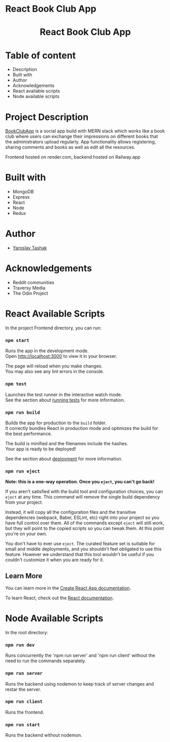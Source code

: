 # React Book Club App

<h1 align="center">React Book Club App</h1>

# Table of content

- Description
- Built with
- Author
- Acknowledgements
- React available scripts
- Node available scripts

# Project Description

[BookClubApp](https://book-club-app.onrender.com/) is a social app build with MERN stack which works like a book club where users can exchange their impressions on different books that the administrators upload regularly. App functionality allows registering, sharing comments and books as well as edit all the resources.

Frontend hosted on render.com, backend hosted on Railway.app

# Built with

- MongoDB
- Express
- React
- Node
- Redux

# Author

- [Yaroslav Tashak](https://github.com/YarosThk)

# Acknowledgements

- Reddit communities
- Traversy Media
- The Odin Project

# React Available Scripts

In the project Frontend directory, you can run:

### `npm start`

Runs the app in the development mode.\
Open [http://localhost:3000](http://localhost:3000) to view it in your browser.

The page will reload when you make changes.\
You may also see any lint errors in the console.

### `npm test`

Launches the test runner in the interactive watch mode.\
See the section about [running tests](https://facebook.github.io/create-react-app/docs/running-tests) for more information.

### `npm run build`

Builds the app for production to the `build` folder.\
It correctly bundles React in production mode and optimizes the build for the best performance.

The build is minified and the filenames include the hashes.\
Your app is ready to be deployed!

See the section about [deployment](https://facebook.github.io/create-react-app/docs/deployment) for more information.

### `npm run eject`

**Note: this is a one-way operation. Once you `eject`, you can't go back!**

If you aren't satisfied with the build tool and configuration choices, you can `eject` at any time. This command will remove the single build dependency from your project.

Instead, it will copy all the configuration files and the transitive dependencies (webpack, Babel, ESLint, etc) right into your project so you have full control over them. All of the commands except `eject` will still work, but they will point to the copied scripts so you can tweak them. At this point you're on your own.

You don't have to ever use `eject`. The curated feature set is suitable for small and middle deployments, and you shouldn't feel obligated to use this feature. However we understand that this tool wouldn't be useful if you couldn't customize it when you are ready for it.

## Learn More

You can learn more in the [Create React App documentation](https://facebook.github.io/create-react-app/docs/getting-started).

To learn React, check out the [React documentation](https://reactjs.org/).

# Node Available Scripts

In the root directory:

### `npm run dev`

Runs concurrently the 'npm run server' and 'npm run client' without the need to run the commands separately.

### `npm run server`

Runs the backend using nodemon to keep track of server changes and restar the server.

### `npm run client`

Runs the frontend.

### `npm run start`

Runs the backend without nodemon.
